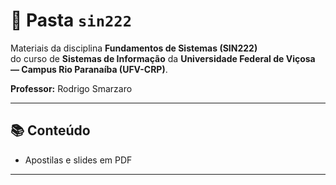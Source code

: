 # 📁 Pasta `sin222`

Materiais da disciplina **Fundamentos de Sistemas (SIN222)**  
do curso de **Sistemas de Informação** da **Universidade Federal de Viçosa — Campus Rio Paranaíba (UFV-CRP)**.

**Professor:** Rodrigo Smarzaro

---

## 📚 Conteúdo

- Apostilas e slides em PDF

---

